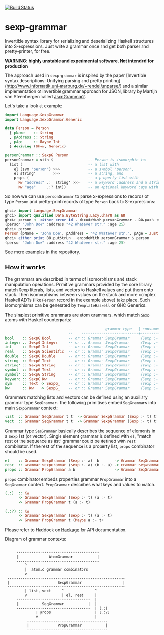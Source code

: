 [![Build Status](https://travis-ci.org/esmolanka/sexp-grammar.svg?branch=master)](https://travis-ci.org/esmolanka/sexp-grammar)

sexp-grammar
============

Invertible syntax library for serializing and deserializing Haskell structures
into S-expressions. Just write a grammar once and get both parser and
pretty-printer, for free.

**WARNING: highly unstable and experimental software. Not intended for production**

The approach used in `sexp-grammar` is inspired by the paper
[Invertible syntax descriptions: Unifying parsing and pretty printing]
(http://www.informatik.uni-marburg.de/~rendel/unparse/) and a similar
implementation of invertible grammar approach for JSON, library by Martijn van
Steenbergen called [JsonGrammar2](https://github.com/MedeaMelana/JsonGrammar2).

Let's take a look at example:

```haskell
import Language.SexpGrammar
import Language.SexpGrammar.Generic

data Person = Person
  { pName    :: String
  , pAddress :: String
  , pAge     :: Maybe Int
  } deriving (Show, Generic)

personGrammar :: SexpG Person
personGrammar = with $                -- Person is isomorphic to:
  list (                              -- a list with
    el (sym "person") >>>             -- a symbol "person",
    el string'        >>>             -- a string, and
    props (                           -- a property-list with
      Kw "address" .:  string' >>>    -- a keyword :address and a string value, and
      Kw "age"     .:? int))          -- an optional keyword :age with int value.
```

So now we can use `personGrammar` to parse S-expressions to records of type
`Person` and pretty-print records of type `Person` back to S-expressions:

```haskell
ghci> import Language.SexpGrammar
ghci> import qualified Data.ByteString.Lazy.Char8 as B8
ghci> person <- either error id . decodeWith personGrammar . B8.pack <$> getLine
(person "John Doe" :address "42 Whatever str." :age 25)
ghci> person
Person {pName = "John Doe", pAddress = "42 Whatever str.", pAge = Just 25}
ghci> either print B8.putStrLn . encodeWith personGrammar $ person
(person "John Doe" :address "42 Whatever str." :age 25)
```

See more [examples](https://github.com/esmolanka/sexp-grammar/tree/master/examples) in the repository.

How it works
------------

The grammars are described in terms of isomorphisms and stack manipulation
operations. Primitive grammars provided by the core library match Sexp literals,
lists, and vectors to Haskell values and put them onto stack. Then isomorphisms
between values on the stack and more complex Haskell ADTs (like `Person` record
in the example above) take place. Such isomorphisms can be generated by
`TemplateHaskell` or GHC Generics.

The simplest primitive grammars are atom grammars, which match `Sexp` atoms with
Haskell counterparts:

```haskell
                             --               grammar type   | consumes     | produces
                             --    --------------------------+--------------+-----------------
bool    :: SexpG Bool        -- or :: Grammar SexpGrammar     (Sexp :- t)    (Bool       :- t)
integer :: SexpG Integer     -- or :: Grammar SexpGrammar     (Sexp :- t)    (Integer    :- t)
int     :: SexpG Int         -- or :: Grammar SexpGrammar     (Sexp :- t)    (Int        :- t)
real    :: SexpG Scientific  -- or :: Grammar SexpGrammar     (Sexp :- t)    (Scientific :- t)
double  :: SexpG Double      -- or :: Grammar SexpGrammar     (Sexp :- t)    (Double     :- t)
string  :: SexpG Text        -- or :: Grammar SexpGrammar     (Sexp :- t)    (Text       :- t)
string' :: SexpG String      -- or :: Grammar SexpGrammar     (Sexp :- t)    (String     :- t)
symbol  :: SexpG Text        -- or :: Grammar SexpGrammar     (Sexp :- t)    (Text       :- t)
symbol' :: SexpG String      -- or :: Grammar SexpGrammar     (Sexp :- t)    (String     :- t)
keyword :: SexpG Kw          -- or :: Grammar SexpGrammar     (Sexp :- t)    (Kw         :- t)
sym     :: Text -> SexpG_    -- or :: Grammar SexpGrammar     (Sexp :- t)    t
kw      :: Kw   -> SexpG_    -- or :: Grammar SexpGrammar     (Sexp :- t)    t
```

Grammars matching lists and vectors can be defined using an auxiliary grammar
type `SeqGrammar`. The following primitives embed `SeqGrammar`s into main
`SexpGrammar` context:

```haskell
list  :: Grammar SeqGrammar t t' -> Grammar SexpGrammar (Sexp :- t) t'
vect  :: Grammar SeqGrammar t t' -> Grammar SexpGrammar (Sexp :- t) t'
```

Grammar type `SeqGrammar` basically describes the sequence of elements in a
`Sexp` list (or vector). Single element grammar is defined with `el`, "match
rest of the sequence as list" grammar could be defined with `rest` combinator.
If the rest of the sequence is a property list, `props` combinator should be
used.

```haskell
el    :: Grammar SexpGrammar (Sexp :- a)  b       -> Grammar SeqGrammar a b
rest  :: Grammar SexpGrammar (Sexp :- a) (b :- a) -> Grammar SeqGrammar a ([b] :- a)
props :: Grammar PropGrammar a b                  -> Grammar SeqGrammar a b
```

`props` combinator embeds properties grammar `PropGrammar` into a `SeqGrammar`
context. `PropGrammar` describes what keys and values to match.

```haskell
(.:)  :: Kw
      -> Grammar SexpGrammar (Sexp :- t) (a :- t)
      -> Grammar PropGrammar t (a :- t)

(.:?) :: Kw
      -> Grammar SexpGrammar (Sexp :- t) (a :- t)
      -> Grammar PropGrammar t (Maybe a :- t)
```

Please refer to Haddock on [Hackage](http://hackage.haskell.org/package/sexp-grammar)
for API documentation.

Diagram of grammar contexts:

```

     --------------------------------------
     |              AtomGrammar           |
     --------------------------------------
         ^
         |  atomic grammar combinators
         v
 ------------------------------------------------------
 |                      SexpGrammar                   |
 ------------------------------------------------------
         | list, vect     ^              ^
         v                | el, rest     |
     ----------------------------------  |
     |           SeqGrammar           |  |
     ----------------------------------  | (.:)
              | props                    | (.:?)
              v                          |
          -------------------------------------
          |             PropGrammar           |
          -------------------------------------

```
